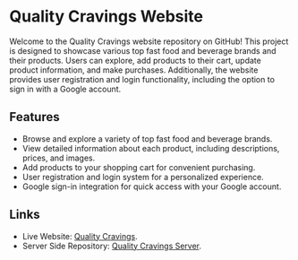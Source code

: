 # Quality Cravings Website

Welcome to the Quality Cravings website repository on GitHub! This project is designed to showcase various top fast food and beverage brands and their products. Users can explore, add products to their cart, update product information, and make purchases. Additionally, the website provides user registration and login functionality, including the option to sign in with a Google account.

## Features

- Browse and explore a variety of top fast food and beverage brands.
- View detailed information about each product, including descriptions, prices, and images.
- Add products to your shopping cart for convenient purchasing.
- User registration and login system for a personalized experience.
- Google sign-in integration for quick access with your Google account.

## Links

- Live Website: [Quality Cravings](https://brandshop-2e126.web.app/).
- Server Side Repository: [Quality Cravings Server](https://github.com/sm0bin/quality-cravings-server).
